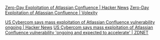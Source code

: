 
[Zero-Day Exploitation of Atlassian Confluence | Hacker News](https://news.ycombinator.com/item?id=31602288)
[Zero-Day Exploitation of Atlassian Confluence | Volexity](https://www.volexity.com/blog/2022/06/02/zero-day-exploitation-of-atlassian-confluence/)

[US Cybercom says mass exploitation of Atlassian Confluence vulnerability ongoing | Hacker News](https://news.ycombinator.com/item?id=28431838)
[US Cybercom says mass exploitation of Atlassian Confluence vulnerability 'ongoing and expected to accelerate' | ZDNET](https://www.zdnet.com/article/us-cybercom-says-mass-exploitation-of-atlassian-confluence-vulnerability-ongoing-and-expected-to-accelerate/)
